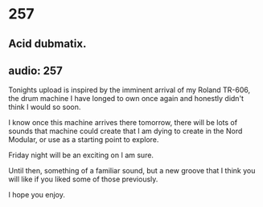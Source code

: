 # 257
## Acid dubmatix.
audio: 257
---
Tonights upload is inspired by the imminent arrival of my Roland TR-606, the drum machine I have longed to own once again and honestly didn't think I would so soon.

I know once this machine arrives there tomorrow, there will be lots of sounds that machine could create that I am dying to create in the Nord Modular, or use as a starting point to explore.

Friday night will be an exciting on I am sure.

Until then, something of a familiar sound, but a new groove that I think you will like if you liked some of those previously.

I hope you enjoy.